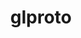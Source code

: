 ---
title: "glproto"
layout: cache
categories: [package, v0.18.0]
meta: {"versions": ["1.4.17"], "compilers": ["gcc@=7.5.0"], "oss": ["ubuntu18.04"], "platforms": ["linux"], "targets": ["x86_64"], "stacks": ["data-vis-sdk", "root"], "num_specs": 1, "num_specs_by_stack": {"root": 1, "data-vis-sdk": 1}}
spec_details: [{"hash": "wlbzflxjf3lejfbpzrey2y4uktd6ret2", "compiler": "gcc@=7.5.0", "versions": ["1.4.17"], "os": "ubuntu18.04", "platform": "linux", "target": "x86_64", "variants": [], "stacks": ["root", "data-vis-sdk"], "size": "-", "tarball": "https://binaries.spack.io/releases/v0.18.0/build_cache/linux-ubuntu18.04-x86_64/gcc-7.5.0/glproto-1.4.17/linux-ubuntu18.04-x86_64-gcc-7.5.0-glproto-1.4.17-wlbzflxjf3lejfbpzrey2y4uktd6ret2.spack"}]
---